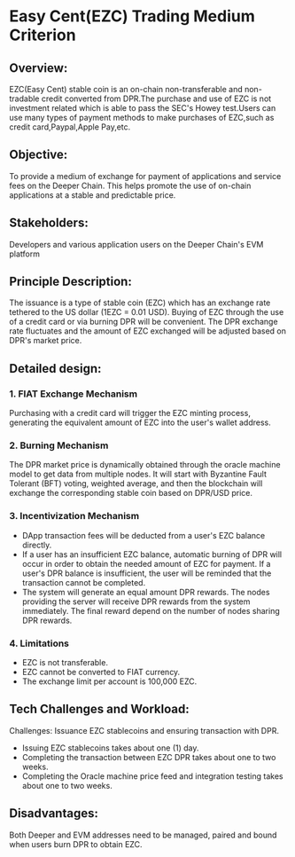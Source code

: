 # Easy Cent(EZC) Trading Medium Criterion
## Overview:
EZC(Easy Cent) stable coin is an on-chain non-transferable and non-tradable credit converted from DPR.The purchase and use of EZC is not investment related which is able to pass the SEC's Howey test.Users can use many types of payment methods to make purchases of EZC,such as credit card,Paypal,Apple Pay,etc.
## Objective:
To provide a medium of exchange for payment of applications and service fees on the Deeper Chain. This helps promote the use of on-chain applications at a stable and predictable price.
## Stakeholders:
Developers and various application users on the Deeper Chain's EVM platform
## Principle Description:
The issuance is a type of stable coin (EZC) which has an exchange rate tethered to the US dollar (1EZC = 0.01 USD). Buying of EZC through the use of a credit card or via burning DPR will be convenient. The DPR exchange rate fluctuates and the amount of EZC exchanged will be adjusted based on DPR's market price.
## Detailed design:
### 1. FIAT Exchange Mechanism
Purchasing with a credit card will trigger the EZC minting process, generating the equivalent amount of EZC into the user's wallet address.
### 2. Burning Mechanism
The DPR market price is dynamically obtained through the oracle machine model to get data from multiple nodes. It will start with Byzantine Fault Tolerant (BFT) voting, weighted average, and then the blockchain will exchange the corresponding stable coin based on DPR/USD price.
### 3. Incentivization Mechanism
* DApp transaction fees will be deducted from a user's EZC balance directly.
* If a user has an insufficient EZC balance, automatic burning of DPR will occur in order to obtain the needed amount of EZC for payment. If a user's DPR balance is insufficient, the user will be reminded that the transaction cannot be completed.
* The system will generate an equal amount DPR rewards. The nodes providing the server will receive DPR rewards from the system immediately. The final reward depend on the number of nodes sharing DPR rewards.
### 4. Limitations
* EZC is not transferable.
* EZC cannot be converted to FIAT currency.
* The exchange limit per account is 100,000 EZC.
## Tech Challenges and Workload:
Challenges: Issuance EZC stablecoins and ensuring transaction with DPR.
* Issuing EZC stablecoins takes about one (1) day.
* Completing the transaction between EZC DPR takes about one to two weeks.
* Completing the Oracle machine price feed and integration testing takes about one to two weeks.
## Disadvantages:
Both Deeper and EVM addresses need to be managed, paired and bound when users burn DPR to obtain EZC.